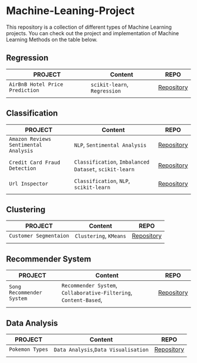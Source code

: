 # Machine-Leaning-Project
This repository is a collection of different types of Machine Learning projects.
You can check  out the project and implementation of Machine Learning Methods on the table below.


## Regression
|__PROJECT__|__Content__|__REPO__|
|-|-|-|
|`AirBnB Hotel Price Prediction`|`scikit-learn`, `Regression`|[Repository](Airbnb_price_prediction)|
| | | | |

## Classification
|__PROJECT__|__Content__|__REPO__|
|-|-|-|
|`Amazon Reviews Sentimental Analysis`|`NLP`, `Sentimental Analysis`|[Repository](Amazon_Review_Analysis)|
| | | | |
|`Credit Card Fraud Detection`|`Classification`, `Imbalanced Dataset`, `scikit-learn`|[Repository](Credit_Card_Fraud_Detection)|
| | | | |
|`Url Inspector`|`Classification`, `NLP`, `scikit-learn`|[Repository](Url_Inspector)|
| | | | |


## Clustering
|__PROJECT__|__Content__|__REPO__|
|-|-|-|
|`Customer Segmentaion`|`Clustering`, `KMeans`|[Repository](Customer_Segmentation)|
| | | | |


## Recommender System
|__PROJECT__|__Content__|__REPO__|
|-|-|-|
|`Song Recommender System`|`Recommender System`, `Collaborative-Filtering`, `Content-Based`,|[Repository](Song_Recommender_System)|
| | | | |


## Data Analysis
|__PROJECT__|__Content__|__REPO__|
|-|-|-|
|`Pokemon Types`|`Data Analysis`,`Data Visualisation`|[Repository](Pokemon_Stats)|
| | | | |
